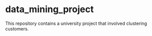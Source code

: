 # data_mining_project
This repository contains a university project that involved clustering customers.
